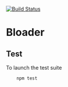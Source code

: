 [![Build Status](https://api.travis-ci.com/Wisembly/BalloonPushServer.png?token=mhvKGxh8Q7y6RgpJEqek)](http://travis-ci.com/Wisembly/BalloonPushServer)

# Bloader

## Test
To launch the test suite
````
    npm test
````
